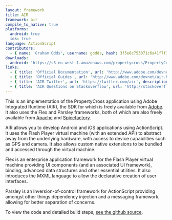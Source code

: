 ```yaml
---
layout: framework
title: AIR
framework: air
compile_to_native: true
platforms:
  android: true
  ios: true
language: ActionScript
contributors:
  - { name: 'Graham Odds', username: godds, hash: 3f5e6c753071c6a41f7f1dbb89daeb3b }
downloads:
  android: 'https://s3-eu-west-1.amazonaws.com/propertycross/PropertyCross-air-02f15438ddcf5b30196605abcdfd5d1548c6c1c2.apk'
links:
  - { title: 'Official Documentation', url: 'http://www.adobe.com/devnet/air/documentation.html', description: 'The official Adobe documentation for AIR.'}
  - { title: 'Official Guides', url: 'http://www.adobe.com/devnet/air.html', description: 'A collection of guides covering a wide range Adobe AIR topics.'}
  - { title: 'AIR Twitter', url: 'https://twitter.com/air', description: 'The official Adobe AIR Twitter account.'}
  - { title: 'AIR Questions on Stackoverflow', url: 'http://stackoverflow.com/questions/tagged/air', description: 'Questions and answers relating to Adobe AIR on Stackoverflow.'}
---
```


This is an implementation of the PropertyCross application using Adobe Integrated Runtime (AIR), the SDK for which is freely available from [Adobe](http://www.adobe.com/devnet/air/air-sdk-download.html).  It also uses the Flex and Parsley frameworks, both of which are also freely available from [Apache](http://incubator.apache.org/flex/) and [Spicefactory](http://www.spicefactory.org/parsley/).

AIR allows you to develop Android and iOS applications using ActionScript.  It uses the Flash Player virtual machine (with an extended API) to abstract away from the underlying hardware, with access to device capabilities such as GPS and camera.  It also allows custom native extensions to be bundled and accessed through the virtual machine.

Flex is an enterprise application framework for the Flash Player virtual machine providing UI components (and an associated UI framework), binding, advanced data structures and other essential utilities.  It also introduces the MXML language to allow the declarative creation of user interfaces.

Parsley is an inversion-of-control framework for ActionScript providing amongst other things dependency injection and a messaging framework, allowing for better separation of concerns.


To view the code and detailed build steps, <a href='{{ site.githuburl }}/tree/master/air'>see the github source</a>.
